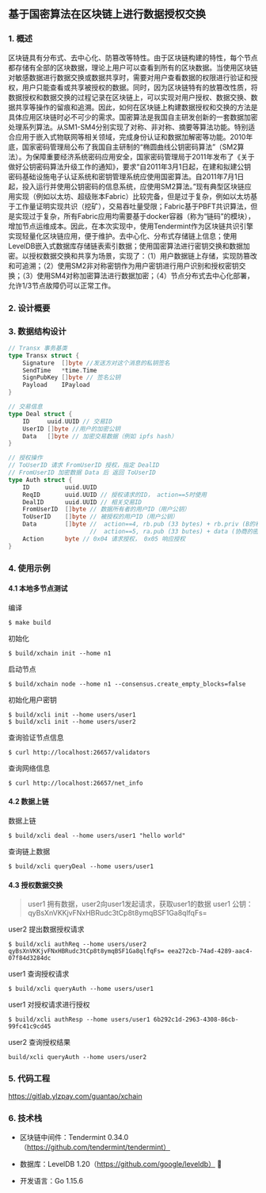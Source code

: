 ## 基于国密算法在区块链上进行数据授权交换



### 1. 概述

​		区块链具有分布式、去中心化、防篡改等特性。由于区块链构建的特性，每个节点都存储有全部的区块数据，理论上用户可以查看到所有的区块数据。当使用区块链对敏感数据进行数据交换或数据共享时，需要对用户查看数据的权限进行验证和授权，用户只能查看或共享被授权的数据。同时，因为区块链特有的放篡改性质，将数据授权和数据交换的过程记录在区块链上，可以实现对用户授权、数据交换、数据共享等操作的留痕和追溯。因此，如何在区块链上构建数据授权和交换的方法是具体应用区块链时必不可少的需求。
​		国密算法是我国自主研发创新的一套数据加密处理系列算法。从SM1-SM4分别实现了对称、非对称、摘要等算法功能。特别适合应用于嵌入式物联网等相关领域，完成身份认证和数据加解密等功能。2010年底，国家密码管理局公布了我国自主研制的“椭圆曲线公钥密码算法”（SM2算法）。为保障重要经济系统密码应用安全，国家密码管理局于2011年发布了《关于做好公钥密码算法升级工作的通知》，要求“自2011年3月1日起，在建和拟建公钥密码基础设施电子认证系统和密钥管理系统应使用国密算法。自2011年7月1日起，投入运行并使用公钥密码的信息系统，应使用SM2算法。”
​		现有典型区块链应用实现（例如以太坊、超级账本Fabric）比较完备，但是过于复杂，例如以太坊基于工作量证明实现共识（挖矿），交易吞吐量受限；Fabric基于PBFT共识算法，但是实现过于复杂，所有Fabric应用均需要基于docker容器（称为“链码”的模块），增加节点运维成本。
​		因此，在本次实现中，使用Tendermint作为区块链共识引擎实现轻量化区块链应用，便于维护。去中心化、分布式存储链上信息；使用LevelDB嵌入式数据库存储链表索引数据；使用国密算法进行密钥交换和数据加密。以授权数据交换和共享为场景，实现了：（1）用户数据链上存储，实现防篡改和可追溯；（2）使用SM2非对称密钥作为用户密钥进行用户识别和授权密钥交换；（3）使用SM4对称加密算法进行数据加密；（4）节点分布式去中心化部署，允许1/3节点故障仍可以正常工作。



### 2. 设计概要



### 3. 数据结构设计

```go
// Transx 事务基类
type Transx struct {
	Signature  []byte //发送方对这个消息的私钥签名
	SendTime   *time.Time
	SignPubKey []byte // 签名公钥
	Payload    IPayload
}
```

```go
// 交易信息
type Deal struct {
	ID     uuid.UUID // 交易ID
	UserID []byte //用户的加密公钥
	Data   []byte // 加密交易数据（例如 ipfs hash）
}
```

```go
// 授权操作
// ToUserID 请求 FromUserID 授权，指定 DealID
// FromUserID 加密数据 Data 后 返回 ToUserID
type Auth struct {
	ID          uuid.UUID
	ReqID       uuid.UUID // 授权请求的ID， action==5时使用
	DealID      uuid.UUID // 相关交易ID
	FromUserID  []byte // 数据所有者的用户ID（用户公钥）
	ToUserID    []byte // 被授权的用户ID（用户公钥）
	Data        []byte //  action==4, rb.pub (33 bytes) + rb.priv (B的私钥加密的)
			           //  action==5, ra.pub (33 butes) + data (协商的密钥加密)
	Action      byte // 0x04 请求授权， 0x05 响应授权
}
```


### 4. 使用示例

#### 4.1 本地多节点测试

编译

```shell
$ make build
```


初始化

```shell
$ build/xchain init --home n1
```


启动节点

```shell
$ build/xchain node --home n1 --consensus.create_empty_blocks=false
```

初始化用户密钥
```shell
$ build/xcli init --home users/user1
$ build/xcli init --home users/user2
```

查询验证节点信息

```shell
$ curl http://localhost:26657/validators
```

查询网络信息

```shell
$ curl http://localhost:26657/net_info
```

#### 4.2 数据上链
数据上链
```shell
$ build/xcli deal --home users/user1 "hello world"
```

查询链上数据
```shell
$ build/xcli queryDeal --home users/user1
```

#### 4.3 授权数据交换
> user1 拥有数据，user2向user1发起请求，获取user1的数据
> user1 公钥： qyBsXnVKKjvFNxHBRudc3tCp8t8ymqBSF1Ga8qlfqFs=

user2 提出数据授权请求
```shell
$ build/xcli authReq --home users/user2 qyBsXnVKKjvFNxHBRudc3tCp8t8ymqBSF1Ga8qlfqFs= eea272cb-74ad-4289-aac4-07f84d3284dc
```

user1 查询授权请求
```shell
$ build/xcli queryAuth --home users/user1
```

user1 对授权请求进行授权
```shell
$ build/xcli authResp --home users/user1 6b292c1d-2963-4308-86cb-99fc41c9cd45
```

user2 查询授权结果
```shell
build/xcli queryAuth --home users/user2
```



### 5. 代码工程

https://gitlab.ylzpay.com/guantao/xchain



### 6. 技术栈	

- 区块链中间件：Tendermint 0.34.0（https://github.com/tendermint/tendermint）

- 数据库：LevelDB 1.20（https://github.com/google/leveldb） 

- 开发语言：Go 1.15.6

